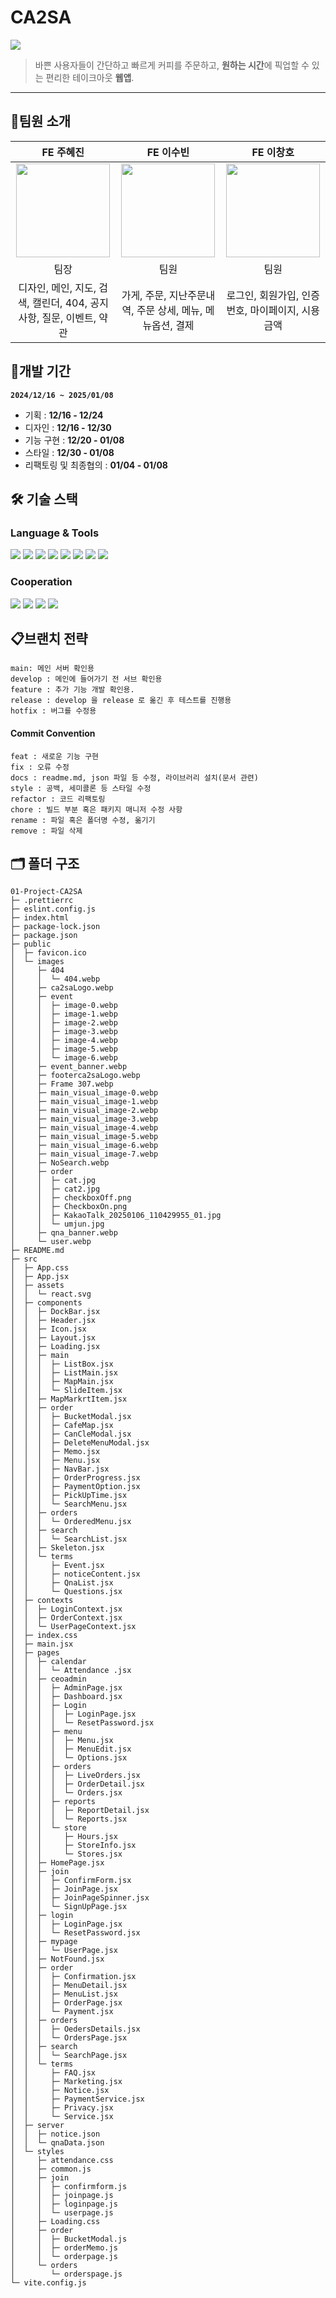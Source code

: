 # CA2SA

<img src="https://github.com/ohdaeo/teamone/blob/main/%EB%A9%94%EC%9D%B8.png?raw=true">

> 바쁜 사용자들이 간단하고 빠르게 커피를 주문하고,
> **원하는 시간**에 픽업할 수 있는 편리한 테이크아웃 **웹앱**.

---

## 👥팀원 소개

| FE 주혜진                                                                                                             | FE 이수빈                                                                                             | FE 이창호                                                                                             |
| --------------------------------------------------------------------------------------------------------------------- | ----------------------------------------------------------------------------------------------------- | ----------------------------------------------------------------------------------------------------- |
| <div align="center" valign="bottom"><img src="https://avatars.githubusercontent.com/u/102364334?v=4" width=150></div> | <div align="center"><img src="https://avatars.githubusercontent.com/u/181827243?v=4" width=150></div> | <div align="center"><img src="https://avatars.githubusercontent.com/u/186558654?v=4" width=150></div> |
| <div align="center">팀장 </div>                                                                                       | <div align="center">팀원 </div>                                                                       | <div align="center">팀원 </div>                                                                       |
| <div align="center">디자인, 메인, 지도, 검색, 캘린더, 404, 공지사항, 질문, 이벤트, 약관 </div>                        | <div align="center">가게, 주문, 지난주문내역, 주문 상세, 메뉴, 메뉴옵션, 결제</div>                   | <div align="center">로그인, 회원가입, 인증번호, 마이페이지, 시용금액</div>                            |

## 📅개발 기간

**`2024/12/16 ~ 2025/01/08`**

- 기획 : **12/16 - 12/24**
- 디자인 : **12/16 - 12/30**
- 기능 구현 : **12/20 - 01/08**
- 스타일 : **12/30 - 01/08**
- 리팩토링 및 최종협의 : **01/04 - 01/08**

## 🛠️ 기술 스택

### Language & Tools

<img src="https://img.shields.io/badge/html5-E34F26?style=for-the-badge&logo=html5&logoColor=white"/> <img src="https://img.shields.io/badge/css-1572B6?style=for-the-badge&logo=css&logoColor=white"/>
<img src="https://img.shields.io/badge/javascript-F7DF1E?style=for-the-badge&logo=javascript&logoColor=white"/>
<img src="https://img.shields.io/badge/react-61DAFB?style=for-the-badge&logo=react&logoColor=white"/>
<img src="https://img.shields.io/badge/emotion-cc6ac4?style=for-the-badge&logo=emotion&logoColor=white">
<img src="https://img.shields.io/badge/reactrouter-CA4245?style=for-the-badge&logo=reactrouter&logoColor=white"/>
<img src="https://img.shields.io/badge/styledcomponents-DB7093?style=for-the-badge&logo=styledcomponents&logoColor=white"/>
<img src="https://img.shields.io/badge/axios-5A29E4?style=for-the-badge&logo=axios&logoColor=white"/>

### Cooperation

<img src="https://img.shields.io/badge/figma-F24E1E?style=for-the-badge&logo=figma&logoColor=white"/> <img src="https://img.shields.io/badge/notion-000?style=for-the-badge&logo=notion&logoColor=white"/> <img src="https://img.shields.io/badge/github-181717?style=for-the-badge&logo=github&logoColor=white"/> <img src="https://img.shields.io/badge/slack-4A154B?style=for-the-badge&logo=slack&logoColor=white"/>

## 📋브랜치 전략

```
main: 메인 서버 확인용
develop : 메인에 들어가기 전 서브 확인용
feature : 추가 기능 개발 확인용.
release : develop 을 release 로 옮긴 후 테스트를 진행용
hotfix : 버그를 수정용
```

#### Commit Convention

```
feat : 새로운 기능 구현
fix : 오류 수정
docs : readme.md, json 파일 등 수정, 라이브러리 설치(문서 관련)
style : 공백, 세미콜론 등 스타일 수정
refactor : 코드 리팩토링
chore : 빌드 부분 혹은 패키지 매니저 수정 사항
rename : 파일 혹은 폴더명 수정, 옮기기
remove : 파일 삭제
```

## 🗂️ 폴더 구조

```
01-Project-CA2SA
├─ .prettierrc
├─ eslint.config.js
├─ index.html
├─ package-lock.json
├─ package.json
├─ public
│  ├─ favicon.ico
│  └─ images
│     ├─ 404
│     │  └─ 404.webp
│     ├─ ca2saLogo.webp
│     ├─ event
│     │  ├─ image-0.webp
│     │  ├─ image-1.webp
│     │  ├─ image-2.webp
│     │  ├─ image-3.webp
│     │  ├─ image-4.webp
│     │  ├─ image-5.webp
│     │  └─ image-6.webp
│     ├─ event_banner.webp
│     ├─ footerca2saLogo.webp
│     ├─ Frame 307.webp
│     ├─ main_visual_image-0.webp
│     ├─ main_visual_image-1.webp
│     ├─ main_visual_image-2.webp
│     ├─ main_visual_image-3.webp
│     ├─ main_visual_image-4.webp
│     ├─ main_visual_image-5.webp
│     ├─ main_visual_image-6.webp
│     ├─ main_visual_image-7.webp
│     ├─ NoSearch.webp
│     ├─ order
│     │  ├─ cat.jpg
│     │  ├─ cat2.jpg
│     │  ├─ checkboxOff.png
│     │  ├─ CheckboxOn.png
│     │  ├─ KakaoTalk_20250106_110429955_01.jpg
│     │  └─ umjun.jpg
│     ├─ qna_banner.webp
│     └─ user.webp
├─ README.md
├─ src
│  ├─ App.css
│  ├─ App.jsx
│  ├─ assets
│  │  └─ react.svg
│  ├─ components
│  │  ├─ DockBar.jsx
│  │  ├─ Header.jsx
│  │  ├─ Icon.jsx
│  │  ├─ Layout.jsx
│  │  ├─ Loading.jsx
│  │  ├─ main
│  │  │  ├─ ListBox.jsx
│  │  │  ├─ ListMain.jsx
│  │  │  ├─ MapMain.jsx
│  │  │  └─ SlideItem.jsx
│  │  ├─ MapMarkrtItem.jsx
│  │  ├─ order
│  │  │  ├─ BucketModal.jsx
│  │  │  ├─ CafeMap.jsx
│  │  │  ├─ CanCleModal.jsx
│  │  │  ├─ DeleteMenuModal.jsx
│  │  │  ├─ Memo.jsx
│  │  │  ├─ Menu.jsx
│  │  │  ├─ NavBar.jsx
│  │  │  ├─ OrderProgress.jsx
│  │  │  ├─ PaymentOption.jsx
│  │  │  ├─ PickUpTime.jsx
│  │  │  └─ SearchMenu.jsx
│  │  ├─ orders
│  │  │  └─ OrderedMenu.jsx
│  │  ├─ search
│  │  │  └─ SearchList.jsx
│  │  ├─ Skeleton.jsx
│  │  └─ terms
│  │     ├─ Event.jsx
│  │     ├─ noticeContent.jsx
│  │     ├─ QnaList.jsx
│  │     └─ Questions.jsx
│  ├─ contexts
│  │  ├─ LoginContext.jsx
│  │  ├─ OrderContext.jsx
│  │  └─ UserPageContext.jsx
│  ├─ index.css
│  ├─ main.jsx
│  ├─ pages
│  │  ├─ calendar
│  │  │  └─ Attendance .jsx
│  │  ├─ ceoadmin
│  │  │  ├─ AdminPage.jsx
│  │  │  ├─ Dashboard.jsx
│  │  │  ├─ Login
│  │  │  │  ├─ LoginPage.jsx
│  │  │  │  └─ ResetPassword.jsx
│  │  │  ├─ menu
│  │  │  │  ├─ Menu.jsx
│  │  │  │  ├─ MenuEdit.jsx
│  │  │  │  └─ Options.jsx
│  │  │  ├─ orders
│  │  │  │  ├─ LiveOrders.jsx
│  │  │  │  ├─ OrderDetail.jsx
│  │  │  │  └─ Orders.jsx
│  │  │  ├─ reports
│  │  │  │  ├─ ReportDetail.jsx
│  │  │  │  └─ Reports.jsx
│  │  │  └─ store
│  │  │     ├─ Hours.jsx
│  │  │     ├─ StoreInfo.jsx
│  │  │     └─ Stores.jsx
│  │  ├─ HomePage.jsx
│  │  ├─ join
│  │  │  ├─ ConfirmForm.jsx
│  │  │  ├─ JoinPage.jsx
│  │  │  ├─ JoinPageSpinner.jsx
│  │  │  └─ SignUpPage.jsx
│  │  ├─ login
│  │  │  ├─ LoginPage.jsx
│  │  │  └─ ResetPassword.jsx
│  │  ├─ mypage
│  │  │  └─ UserPage.jsx
│  │  ├─ NotFound.jsx
│  │  ├─ order
│  │  │  ├─ Confirmation.jsx
│  │  │  ├─ MenuDetail.jsx
│  │  │  ├─ MenuList.jsx
│  │  │  ├─ OrderPage.jsx
│  │  │  └─ Payment.jsx
│  │  ├─ orders
│  │  │  ├─ OedersDetails.jsx
│  │  │  └─ OrdersPage.jsx
│  │  ├─ search
│  │  │  └─ SearchPage.jsx
│  │  └─ terms
│  │     ├─ FAQ.jsx
│  │     ├─ Marketing.jsx
│  │     ├─ Notice.jsx
│  │     ├─ PaymentService.jsx
│  │     ├─ Privacy.jsx
│  │     └─ Service.jsx
│  ├─ server
│  │  ├─ notice.json
│  │  └─ qnaData.json
│  └─ styles
│     ├─ attendance.css
│     ├─ common.js
│     ├─ join
│     │  ├─ confirmform.js
│     │  ├─ joinpage.js
│     │  ├─ loginpage.js
│     │  └─ userpage.js
│     ├─ Loading.css
│     ├─ order
│     │  ├─ BucketModal.js
│     │  ├─ orderMemo.js
│     │  └─ orderpage.js
│     └─ orders
│        └─ orderspage.js
└─ vite.config.js

```
